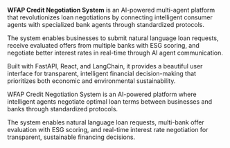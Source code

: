 __WFAP Credit Negotiation System__ is an AI-powered multi-agent platform that revolutionizes loan negotiations by connecting intelligent consumer agents with specialized bank agents through standardized protocols.

The system enables businesses to submit natural language loan requests, receive evaluated offers from multiple banks with ESG scoring, and negotiate better interest rates in real-time through AI agent communication.

Built with FastAPI, React, and LangChain, it provides a beautiful user interface for transparent, intelligent financial decision-making that prioritizes both economic and environmental sustainability.


WFAP Credit Negotiation System is an AI-powered platform where intelligent agents negotiate optimal loan terms between businesses and banks through standardized protocols.

The system enables natural language loan requests, multi-bank offer evaluation with ESG scoring, and real-time interest rate negotiation for transparent, sustainable financing decisions.
